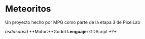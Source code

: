 # Meteoritos

Un proyecto hecho por MPG como parte de la etapa 3 de PixelLab

*asdasdasd*
**Motor:**Godot
**Lenguaje:** GDScript
+?+
